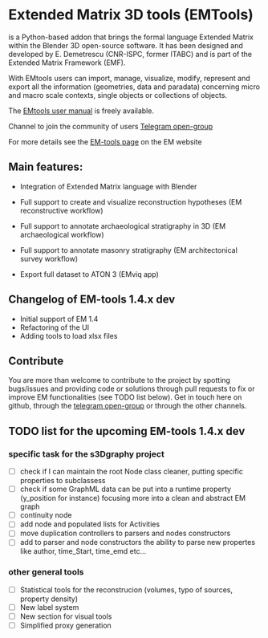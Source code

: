 # Extended Matrix 3D tools (EMTools)

is a Python-based addon that brings the formal language Extended Matrix within the Blender 3D open-source software. It has been designed and developed by E. Demetrescu (CNR-ISPC, former ITABC) and is part of the Extended Matrix Framework (EMF).

With EMtools users can import, manage, visualize, modify, represent and export all the information (geometries, data and paradata) concerning micro and macro scale contexts, single objects or collections of objects.

The [EMtools user manual](https://docs.extendedmatrix.org/projects/EM-tools/en/latest/) is freely available.

Channel to join the community of users [Telegram open-group](https%3A%2F%2Ft.me%2FUserGroupEM&sa=D&sntz=1&usg=AOvVaw2i0GwLjFfh3axOAltYyvlR)

For more details see the [EM-tools page](https://www.extendedmatrix.org/em-framework/emtools) on the EM website

## Main features:

* Integration of Extended Matrix language with Blender

* Full support to create and visualize reconstruction hypotheses (EM reconstructive workflow)

* Full support to annotate archaeological stratigraphy in 3D (EM archaeological workflow)

* Full support to annotate masonry stratigraphy (EM architectonical survey workflow)

* Export full dataset to ATON 3 (EMviq app)

## Changelog of EM-tools 1.4.x dev

* Initial support of EM 1.4
* Refactoring of the UI
* Adding tools to load xlsx files

## Contribute
You are more than welcome to contribute to the project by spotting bugs/issues and providing code or solutions through pull requests to fix or improve EM functionalities (see TODO list below). Get in touch here on github, through the [telegram open-group](https://t.me/UserGroupEM) or through the other channels.

## TODO list for the upcoming EM-tools 1.4.x dev

### specific task for the s3Dgraphy project

- [ ] check if I can maintain the root Node class cleaner, putting specific properties to subclassess
- [ ] check if some GraphML data can be put into a runtime property (y_position for instance) focusing more into a clean and abstract EM graph
- [ ] continuity node
- [ ] add node and populated lists for Activities
- [ ] move duplication controllers to parsers and nodes constructors
- [ ] add to parser and node constructors the ability to parse new propertes like author, time_Start, time_emd etc...

### other general tools
- [ ] Statistical tools for the reconstrucion (volumes, typo of sources, property density)
- [ ] New label system
- [ ] New section for visual tools
- [ ] Simplified proxy generation